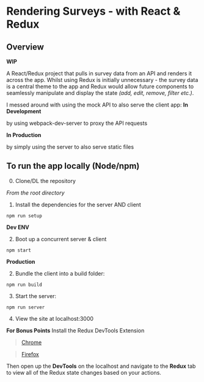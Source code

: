 Rendering Surveys - with React & Redux
========

## Overview
**WIP**

A React/Redux project that pulls in survey data from an API and renders it across the app.
Whilst using Redux is initially unnecessary - the survey data is a central theme to the app and Redux would allow future components to seamlessly manipulate and display the state *(add, edit, remove, filter etc.)*.

I messed around with using the mock API to also serve the client app:
**In Development**

by using webpack-dev-server to proxy the API requests

**In Production**

by simply using the server to also serve static files

## To run the app locally (Node/npm)

0. Clone/DL the repository

*From the root directory*
1. Install the dependencies for the server AND client

`npm run setup`


**Dev ENV**

2. Boot up a concurrent server & client

`npm start`


**Production**

2. Bundle the client into a build folder:

`npm run build`

3. Start the server:

`npm run server`

4. View the site at localhost:3000


**For Bonus Points**
Install the Redux DevTools Extension
>[Chrome](https://chrome.google.com/webstore/detail/redux-devtools/lmhkpmbekcpmknklioeibfkpmmfibljd?hl=en)

>[Firefox](https://addons.mozilla.org/en-US/firefox/addon/remotedev/)

Then open up the **DevTools** on the localhost and navigate to the **Redux** tab to view all of the Redux state changes based on your actions.
